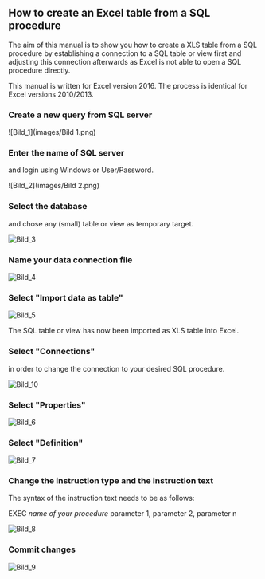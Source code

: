 
## How to create an Excel table from a SQL procedure

The aim of this manual is to show you how to create a XLS table from a SQL procedure by establishing a connection to a SQL table or view first and adjusting this connection afterwards as Excel is not able to open a SQL procedure directly.

This manual is written for Excel version 2016. The process is identical for Excel versions 2010/2013. 

### Create a new query from SQL server

![Bild_1](images/Bild 1.png)

### Enter the name of SQL server

and login using Windows or User/Password.

![Bild_2](images/Bild 2.png)

### Select the database

and chose any (small) table or view as temporary target.

![Bild_3](images/Bild3.png)

### Name your data connection file

![Bild_4](images/Bild4.png)

### Select "Import data as table"

![Bild_5](images/Bild5.png)

The SQL table or view has now been imported as XLS table into Excel.

### Select "Connections"

in order to change the connection to your desired SQL procedure.

![Bild_10](images/Bild10.png)

### Select "Properties"

![Bild_6](images/Bild6.png)

### Select "Definition"

![Bild_7](images/Bild7.png)

### Change the instruction type and the instruction text
The syntax of the instruction text needs to be as follows:

EXEC *name of your procedure* parameter 1, parameter 2, parameter n

![Bild_8](images/Bild8.png)

### Commit changes

![Bild_9](images/Bild9.png)

